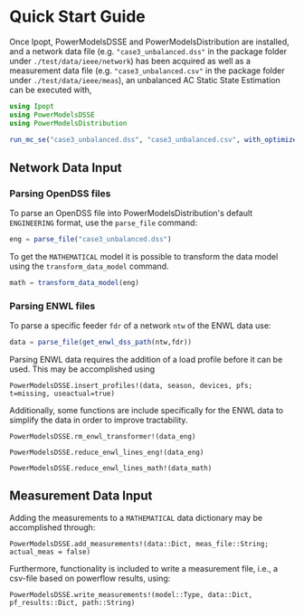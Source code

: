 # Quick Start Guide

Once Ipopt, PowerModelsDSSE and PowerModelsDistribution are installed, and a
network data file (e.g. `"case3_unbalanced.dss"` in the package folder under
`./test/data/ieee/network`) has been acquired as well as a measurement data file
(e.g. `"case3_unbalanced.csv"` in the package folder under
`./test/data/ieee/meas`), an unbalanced AC Static State Estimation can be
executed with,

```julia
using Ipopt
using PowerModelsDSSE
using PowerModelsDistribution

run_mc_se("case3_unbalanced.dss", "case3_unbalanced.csv", with_optimizer(Ipopt.Optimizer))
```

## Network Data Input

### Parsing OpenDSS files

To parse an OpenDSS file into PowerModelsDistribution's default `ENGINEERING`
format, use the `parse_file` command:

```julia
eng = parse_file("case3_unbalanced.dss")
```

To get the `MATHEMATICAL` model it is possible to transform the data model
using the `transform_data_model` command.

```julia
math = transform_data_model(eng)
```

### Parsing ENWL files

To parse a specific feeder `fdr` of a network `ntw` of the ENWL data use:

```julia
data = parse_file(get_enwl_dss_path(ntw,fdr))
```

Parsing ENWL data requires the addition of a load profile before it can be
used. This may be accomplished using

```@docs
PowerModelsDSSE.insert_profiles!(data, season, devices, pfs; t=missing, useactual=true)
```

Additionally, some functions are include specifically for the ENWL data to
simplify the data in order to improve tractability.

```@docs
PowerModelsDSSE.rm_enwl_transformer!(data_eng)
```

```@docs
PowerModelsDSSE.reduce_enwl_lines_eng!(data_eng)
```

```@docs
PowerModelsDSSE.reduce_enwl_lines_math!(data_math)
```

## Measurement Data Input

Adding the measurements to a `MATHEMATICAL` data dictionary may be accomplished
through:

```@docs
PowerModelsDSSE.add_measurements!(data::Dict, meas_file::String; actual_meas = false)
```

Furthermore, functionality is included to write a measurement file, i.e., a
csv-file based on powerflow results, using:

```@docs
PowerModelsDSSE.write_measurements!(model::Type, data::Dict, pf_results::Dict, path::String)
```
